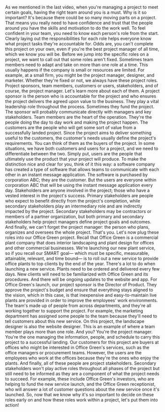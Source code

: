 As we mentioned in the last video, when you're managing a project to meet
certain goals, having the right team around you is a must. Why is it so
important? It's because there could be so many moving parts on a project. That
means you really need to have confidence and trust that the people around you
have the skills and motivation to do the work well. To feel confident in your
team, you need to know each person's role from the start. Clearly laying out the
responsibilities for each role helps everyone know what project tasks they're
accountable for. Odds are, you can't complete this project on your own, even if
you're the best project manager of all time, which we know you will be. Before
we jump into the specific roles on a project, we want to call out that some
roles aren't fixed. Sometimes team members need to adapt and take on more than
one role at a time. This usually happens if the company is small or resources
are limited. For example, at a small firm, you might be the project manager,
designer, and marketer. Whether they're fixed or not, we always have these
project roles. Project sponsors, team members, customers or users, stakeholders,
and of course, the project manager. Let's learn more about each of them. A
project sponsor is the person who is accountable for the project and who ensures
the project delivers the agreed upon value to the business. They play a vital
leadership role throughout the process. Sometimes they fund the project. The
sponsor will probably communicate directly with managers and key stakeholders.
Team members are the heart of the operation. They're the people doing the day to
day work and making the project happen. The customers are the people who will
get some sort of value from a successfully landed project. Since the project
aims to deliver something useful to the customers, the customer's needs usually
define the project's requirements. You can think of them as the buyers of the
project. In some situations, we have both customers and users for a project, and
we need to differentiate between the two. Simply put, users are the people that
ultimately use the product that your project will produce. To make the
distinction nice and clear for you, think of it this way: a software company has
created a type of software that allows teams to communicate with each other in
an instant message application. The software is purchased by corporation ABC;
they are the customer. But the users are everyone within corporation ABC that
will be using the instant message application every day. Stakeholders are anyone
involved in the project; those who have a vested interest in the project's
success. Primary stakeholders are people who expect to benefit directly from the
project's completion, while secondary stakeholders play an intermediary role and
are indirectly impacted by the project. Secondary stakeholders may be
contractors or members of a partner organization, but both primary and secondary
stakeholders help project managers define project goals and outcomes. And
finally, we can't forget the project manager: the person who plans, organizes
and oversees the whole project. That's you. Let's now plug these roles into our
Office Green project. Recall that Office Green is a commercial plant company
that does interior landscaping and plant design for offices and other commercial
businesses. We're launching our new plant service, so if you recall our SMART
goal— which must be specific, measurable, attainable, relevant, and time bound—
is to roll out a new service to provide office plants to top clients by the end
of the year. There's a lot to do when launching a new service. Plants need to be
ordered and delivered every few days. New clients will need to be familiarized
with Office Green and its procedures. And there will be ongoing updates to the
website and app. For Office Green's launch, our project sponsor is the Director
of Product. They approve the project's budget and ensure that everything stays
aligned to the vision, which in this case, is that inexpensive and
easy-to-maintain live plants are provided in order to improve the employees'
work environments. The team's made up of people from across departments, and
they're all working together to support the project. For example, the marketing
department has assigned some people to the team because they'll need to tell
customers about this new service. On this project, the landscape designer is
also the website designer. This is an example of where a team member plays more
than one role. And you? You're the project manager. You're the one managing the
information, people, and schedule to carry this project to a successful landing.
Our customers for this project are buyers at offices who might be interested in
Office Green's services, such as the office managers or procurement teams.
However, the users are the employees who work at the offices because they're the
ones who enjoy the plants. And finally, all of these people are project
stakeholders. Secondary stakeholders won't play active roles throughout all
phases of the project but still need to be informed as they are a component of
what the project needs to succeed. For example, these include Office Green's
investors, who are helping to fund the new service launch, and the Office Green
receptionist, who will answer a lot of customer questions about the new service
once it's launched. So, now that we know why it's so important to decide on
these roles early on and how these roles work within a project, let's put them
into action!
